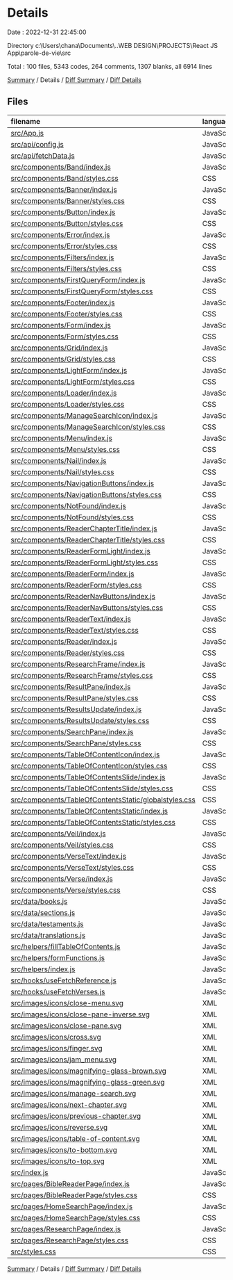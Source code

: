 # Details

Date : 2022-12-31 22:45:00

Directory c:\\Users\\chana\\Documents\\..WEB DESIGN\\PROJECTS\\React JS App\\parole-de-vie\\src

Total : 100 files,  5343 codes, 264 comments, 1307 blanks, all 6914 lines

[Summary](results.md) / Details / [Diff Summary](diff.md) / [Diff Details](diff-details.md)

## Files
| filename | language | code | comment | blank | total |
| :--- | :--- | ---: | ---: | ---: | ---: |
| [src/App.js](/src/App.js) | JavaScript | 30 | 10 | 8 | 48 |
| [src/api/config.js](/src/api/config.js) | JavaScript | 18 | 0 | 2 | 20 |
| [src/api/fetchData.js](/src/api/fetchData.js) | JavaScript | 27 | 0 | 5 | 32 |
| [src/components/Band/index.js](/src/components/Band/index.js) | JavaScript | 57 | 3 | 21 | 81 |
| [src/components/Band/styles.css](/src/components/Band/styles.css) | CSS | 53 | 2 | 11 | 66 |
| [src/components/Banner/index.js](/src/components/Banner/index.js) | JavaScript | 34 | 4 | 12 | 50 |
| [src/components/Banner/styles.css](/src/components/Banner/styles.css) | CSS | 126 | 17 | 28 | 171 |
| [src/components/Button/index.js](/src/components/Button/index.js) | JavaScript | 23 | 1 | 7 | 31 |
| [src/components/Button/styles.css](/src/components/Button/styles.css) | CSS | 18 | 0 | 4 | 22 |
| [src/components/Error/index.js](/src/components/Error/index.js) | JavaScript | 18 | 1 | 8 | 27 |
| [src/components/Error/styles.css](/src/components/Error/styles.css) | CSS | 29 | 0 | 6 | 35 |
| [src/components/Filters/index.js](/src/components/Filters/index.js) | JavaScript | 52 | 8 | 22 | 82 |
| [src/components/Filters/styles.css](/src/components/Filters/styles.css) | CSS | 18 | 0 | 3 | 21 |
| [src/components/FirstQueryForm/index.js](/src/components/FirstQueryForm/index.js) | JavaScript | 22 | 2 | 6 | 30 |
| [src/components/FirstQueryForm/styles.css](/src/components/FirstQueryForm/styles.css) | CSS | 110 | 1 | 20 | 131 |
| [src/components/Footer/index.js](/src/components/Footer/index.js) | JavaScript | 23 | 2 | 14 | 39 |
| [src/components/Footer/styles.css](/src/components/Footer/styles.css) | CSS | 66 | 0 | 10 | 76 |
| [src/components/Form/index.js](/src/components/Form/index.js) | JavaScript | 77 | 11 | 31 | 119 |
| [src/components/Form/styles.css](/src/components/Form/styles.css) | CSS | 30 | 0 | 6 | 36 |
| [src/components/Grid/index.js](/src/components/Grid/index.js) | JavaScript | 32 | 2 | 9 | 43 |
| [src/components/Grid/styles.css](/src/components/Grid/styles.css) | CSS | 62 | 1 | 16 | 79 |
| [src/components/LightForm/index.js](/src/components/LightForm/index.js) | JavaScript | 62 | 7 | 22 | 91 |
| [src/components/LightForm/styles.css](/src/components/LightForm/styles.css) | CSS | 99 | 2 | 17 | 118 |
| [src/components/Loader/index.js](/src/components/Loader/index.js) | JavaScript | 8 | 1 | 3 | 12 |
| [src/components/Loader/styles.css](/src/components/Loader/styles.css) | CSS | 35 | 0 | 6 | 41 |
| [src/components/ManageSearchIcon/index.js](/src/components/ManageSearchIcon/index.js) | JavaScript | 23 | 2 | 7 | 32 |
| [src/components/ManageSearchIcon/styles.css](/src/components/ManageSearchIcon/styles.css) | CSS | 76 | 6 | 16 | 98 |
| [src/components/Menu/index.js](/src/components/Menu/index.js) | JavaScript | 55 | 4 | 17 | 76 |
| [src/components/Menu/styles.css](/src/components/Menu/styles.css) | CSS | 94 | 1 | 20 | 115 |
| [src/components/Nail/index.js](/src/components/Nail/index.js) | JavaScript | 27 | 2 | 8 | 37 |
| [src/components/Nail/styles.css](/src/components/Nail/styles.css) | CSS | 102 | 2 | 18 | 122 |
| [src/components/NavigationButtons/index.js](/src/components/NavigationButtons/index.js) | JavaScript | 145 | 4 | 46 | 195 |
| [src/components/NavigationButtons/styles.css](/src/components/NavigationButtons/styles.css) | CSS | 162 | 1 | 26 | 189 |
| [src/components/NotFound/index.js](/src/components/NotFound/index.js) | JavaScript | 16 | 2 | 6 | 24 |
| [src/components/NotFound/styles.css](/src/components/NotFound/styles.css) | CSS | 38 | 1 | 9 | 48 |
| [src/components/ReaderChapterTitle/index.js](/src/components/ReaderChapterTitle/index.js) | JavaScript | 28 | 2 | 10 | 40 |
| [src/components/ReaderChapterTitle/styles.css](/src/components/ReaderChapterTitle/styles.css) | CSS | 62 | 1 | 15 | 78 |
| [src/components/ReaderFormLight/index.js](/src/components/ReaderFormLight/index.js) | JavaScript | 133 | 15 | 43 | 191 |
| [src/components/ReaderFormLight/styles.css](/src/components/ReaderFormLight/styles.css) | CSS | 69 | 1 | 15 | 85 |
| [src/components/ReaderForm/index.js](/src/components/ReaderForm/index.js) | JavaScript | 157 | 15 | 41 | 213 |
| [src/components/ReaderForm/styles.css](/src/components/ReaderForm/styles.css) | CSS | 245 | 1 | 36 | 282 |
| [src/components/ReaderNavButtons/index.js](/src/components/ReaderNavButtons/index.js) | JavaScript | 100 | 3 | 22 | 125 |
| [src/components/ReaderNavButtons/styles.css](/src/components/ReaderNavButtons/styles.css) | CSS | 95 | 1 | 17 | 113 |
| [src/components/ReaderText/index.js](/src/components/ReaderText/index.js) | JavaScript | 84 | 3 | 30 | 117 |
| [src/components/ReaderText/styles.css](/src/components/ReaderText/styles.css) | CSS | 101 | 2 | 31 | 134 |
| [src/components/Reader/index.js](/src/components/Reader/index.js) | JavaScript | 57 | 3 | 20 | 80 |
| [src/components/Reader/styles.css](/src/components/Reader/styles.css) | CSS | 101 | 3 | 23 | 127 |
| [src/components/ResearchFrame/index.js](/src/components/ResearchFrame/index.js) | JavaScript | 85 | 5 | 26 | 116 |
| [src/components/ResearchFrame/styles.css](/src/components/ResearchFrame/styles.css) | CSS | 45 | 3 | 12 | 60 |
| [src/components/ResultPane/index.js](/src/components/ResultPane/index.js) | JavaScript | 47 | 2 | 16 | 65 |
| [src/components/ResultPane/styles.css](/src/components/ResultPane/styles.css) | CSS | 102 | 3 | 23 | 128 |
| [src/components/ResultsUpdate/index.js](/src/components/ResultsUpdate/index.js) | JavaScript | 49 | 2 | 23 | 74 |
| [src/components/ResultsUpdate/styles.css](/src/components/ResultsUpdate/styles.css) | CSS | 27 | 0 | 6 | 33 |
| [src/components/SearchPane/index.js](/src/components/SearchPane/index.js) | JavaScript | 45 | 2 | 15 | 62 |
| [src/components/SearchPane/styles.css](/src/components/SearchPane/styles.css) | CSS | 126 | 2 | 22 | 150 |
| [src/components/TableOfContentIcon/index.js](/src/components/TableOfContentIcon/index.js) | JavaScript | 23 | 2 | 6 | 31 |
| [src/components/TableOfContentIcon/styles.css](/src/components/TableOfContentIcon/styles.css) | CSS | 87 | 1 | 14 | 102 |
| [src/components/TableOfContentsSlide/index.js](/src/components/TableOfContentsSlide/index.js) | JavaScript | 45 | 7 | 19 | 71 |
| [src/components/TableOfContentsSlide/styles.css](/src/components/TableOfContentsSlide/styles.css) | CSS | 83 | 3 | 13 | 99 |
| [src/components/TableOfContentsStatic/globalstyles.css](/src/components/TableOfContentsStatic/globalstyles.css) | CSS | 43 | 1 | 7 | 51 |
| [src/components/TableOfContentsStatic/index.js](/src/components/TableOfContentsStatic/index.js) | JavaScript | 33 | 5 | 13 | 51 |
| [src/components/TableOfContentsStatic/styles.css](/src/components/TableOfContentsStatic/styles.css) | CSS | 8 | 0 | 2 | 10 |
| [src/components/Veil/index.js](/src/components/Veil/index.js) | JavaScript | 21 | 1 | 5 | 27 |
| [src/components/Veil/styles.css](/src/components/Veil/styles.css) | CSS | 24 | 0 | 3 | 27 |
| [src/components/VerseText/index.js](/src/components/VerseText/index.js) | JavaScript | 22 | 2 | 10 | 34 |
| [src/components/VerseText/styles.css](/src/components/VerseText/styles.css) | CSS | 3 | 2 | 1 | 6 |
| [src/components/Verse/index.js](/src/components/Verse/index.js) | JavaScript | 34 | 4 | 15 | 53 |
| [src/components/Verse/styles.css](/src/components/Verse/styles.css) | CSS | 45 | 0 | 10 | 55 |
| [src/data/books.js](/src/data/books.js) | JavaScript | 68 | 0 | 0 | 68 |
| [src/data/sections.js](/src/data/sections.js) | JavaScript | 112 | 0 | 12 | 124 |
| [src/data/testaments.js](/src/data/testaments.js) | JavaScript | 77 | 0 | 5 | 82 |
| [src/data/translations.js](/src/data/translations.js) | JavaScript | 6 | 0 | 0 | 6 |
| [src/helpers/fillTableOfContents.js](/src/helpers/fillTableOfContents.js) | JavaScript | 41 | 4 | 7 | 52 |
| [src/helpers/formFunctions.js](/src/helpers/formFunctions.js) | JavaScript | 44 | 6 | 10 | 60 |
| [src/helpers/index.js](/src/helpers/index.js) | JavaScript | 172 | 10 | 40 | 222 |
| [src/hooks/useFetchReference.js](/src/hooks/useFetchReference.js) | JavaScript | 122 | 16 | 50 | 188 |
| [src/hooks/useFetchVerses.js](/src/hooks/useFetchVerses.js) | JavaScript | 89 | 8 | 33 | 130 |
| [src/images/icons/close-menu.svg](/src/images/icons/close-menu.svg) | XML | 3 | 0 | 1 | 4 |
| [src/images/icons/close-pane-inverse.svg](/src/images/icons/close-pane-inverse.svg) | XML | 3 | 0 | 1 | 4 |
| [src/images/icons/close-pane.svg](/src/images/icons/close-pane.svg) | XML | 3 | 0 | 0 | 3 |
| [src/images/icons/cross.svg](/src/images/icons/cross.svg) | XML | 4 | 0 | 1 | 5 |
| [src/images/icons/finger.svg](/src/images/icons/finger.svg) | XML | 11 | 0 | 1 | 12 |
| [src/images/icons/jam_menu.svg](/src/images/icons/jam_menu.svg) | XML | 3 | 0 | 1 | 4 |
| [src/images/icons/magnifying-glass-brown.svg](/src/images/icons/magnifying-glass-brown.svg) | XML | 3 | 0 | 1 | 4 |
| [src/images/icons/magnifying-glass-green.svg](/src/images/icons/magnifying-glass-green.svg) | XML | 1 | 0 | 0 | 1 |
| [src/images/icons/manage-search.svg](/src/images/icons/manage-search.svg) | XML | 6 | 0 | 1 | 7 |
| [src/images/icons/next-chapter.svg](/src/images/icons/next-chapter.svg) | XML | 17 | 0 | 1 | 18 |
| [src/images/icons/previous-chapter.svg](/src/images/icons/previous-chapter.svg) | XML | 17 | 0 | 1 | 18 |
| [src/images/icons/reverse.svg](/src/images/icons/reverse.svg) | XML | 3 | 0 | 1 | 4 |
| [src/images/icons/table-of-content.svg](/src/images/icons/table-of-content.svg) | XML | 8 | 0 | 1 | 9 |
| [src/images/icons/to-bottom.svg](/src/images/icons/to-bottom.svg) | XML | 11 | 0 | 1 | 12 |
| [src/images/icons/to-top.svg](/src/images/icons/to-top.svg) | XML | 11 | 0 | 1 | 12 |
| [src/index.js](/src/index.js) | JavaScript | 7 | 2 | 3 | 12 |
| [src/pages/BibleReaderPage/index.js](/src/pages/BibleReaderPage/index.js) | JavaScript | 22 | 2 | 8 | 32 |
| [src/pages/BibleReaderPage/styles.css](/src/pages/BibleReaderPage/styles.css) | CSS | 18 | 2 | 7 | 27 |
| [src/pages/HomeSearchPage/index.js](/src/pages/HomeSearchPage/index.js) | JavaScript | 47 | 6 | 16 | 69 |
| [src/pages/HomeSearchPage/styles.css](/src/pages/HomeSearchPage/styles.css) | CSS | 122 | 4 | 14 | 140 |
| [src/pages/ResearchPage/index.js](/src/pages/ResearchPage/index.js) | JavaScript | 22 | 2 | 7 | 31 |
| [src/pages/ResearchPage/styles.css](/src/pages/ResearchPage/styles.css) | CSS | 27 | 2 | 6 | 35 |
| [src/styles.css](/src/styles.css) | CSS | 147 | 3 | 42 | 192 |

[Summary](results.md) / Details / [Diff Summary](diff.md) / [Diff Details](diff-details.md)